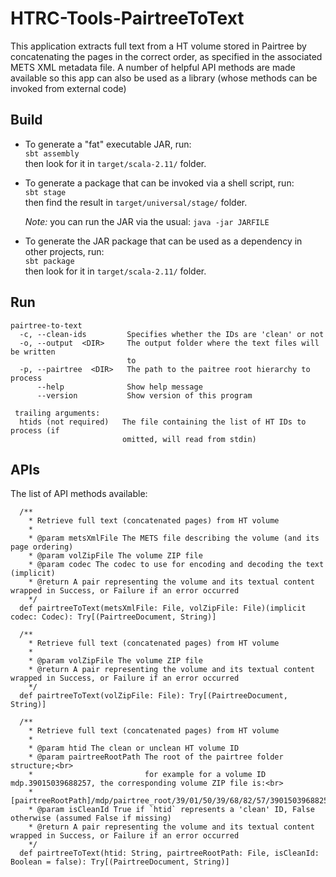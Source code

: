 # HTRC-Tools-PairtreeToText
This application extracts full text from a HT volume stored in Pairtree by concatenating the pages in the correct order,
as specified in the associated METS XML metadata file. A number of helpful API methods are made available so this app
can also be used as a library (whose methods can be invoked from external code)

## Build
* To generate a "fat" executable JAR, run:  
  `sbt assembly`  
  then look for it in `target/scala-2.11/` folder.

* To generate a package that can be invoked via a shell script, run:  
  `sbt stage`  
  then find the result in `target/universal/stage/` folder.

  *Note:* you can run the JAR via the usual: `java -jar JARFILE`

* To generate the JAR package that can be used as a dependency in other projects, run:  
  `sbt package`  
  then look for it in `target/scala-2.11/` folder.
  
## Run
```
pairtree-to-text
  -c, --clean-ids         Specifies whether the IDs are 'clean' or not
  -o, --output  <DIR>     The output folder where the text files will be written
                          to
  -p, --pairtree  <DIR>   The path to the paitree root hierarchy to process
      --help              Show help message
      --version           Show version of this program

 trailing arguments:
  htids (not required)   The file containing the list of HT IDs to process (if
                         omitted, will read from stdin)
```

## APIs
The list of API methods available:

```
  /**
    * Retrieve full text (concatenated pages) from HT volume
    *
    * @param metsXmlFile The METS file describing the volume (and its page ordering)
    * @param volZipFile The volume ZIP file
    * @param codec The codec to use for encoding and decoding the text (implicit)
    * @return A pair representing the volume and its textual content wrapped in Success, or Failure if an error occurred
    */
  def pairtreeToText(metsXmlFile: File, volZipFile: File)(implicit codec: Codec): Try[(PairtreeDocument, String)]

  /**
    * Retrieve full text (concatenated pages) from HT volume
    *
    * @param volZipFile The volume ZIP file
    * @return A pair representing the volume and its textual content wrapped in Success, or Failure if an error occurred
    */
  def pairtreeToText(volZipFile: File): Try[(PairtreeDocument, String)]

  /**
    * Retrieve full text (concatenated pages) from HT volume
    *
    * @param htid The clean or unclean HT volume ID
    * @param pairtreeRootPath The root of the pairtree folder structure;<br>
    *                         for example for a volume ID mdp.39015039688257, the corresponding volume ZIP file is:<br>
    *                         [pairtreeRootPath]/mdp/pairtree_root/39/01/50/39/68/82/57/39015039688257/39015039688257.zip
    * @param isCleanId True if `htid` represents a 'clean' ID, False otherwise (assumed False if missing)
    * @return A pair representing the volume and its textual content wrapped in Success, or Failure if an error occurred
    */
  def pairtreeToText(htid: String, pairtreeRootPath: File, isCleanId: Boolean = false): Try[(PairtreeDocument, String)]
```
